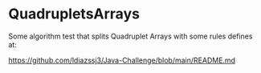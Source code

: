 # QuadrupletsArrays
Some algorithm test that splits Quadruplet Arrays with some rules defines at:

https://github.com/ldiazssj3/Java-Challenge/blob/main/README.md
